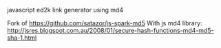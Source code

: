 javascript ed2k link generator using md4

Fork of https://github.com/satazor/js-spark-md5
With js md4 library: http://jsres.blogspot.com.au/2008/01/secure-hash-functions-md4-md5-sha-1.html

